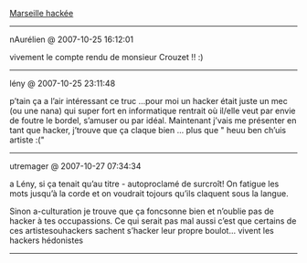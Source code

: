 [Marseille hackée](../../../2007/10/marseille-hackee.md)

---
nAurélien @ 2007-10-25 16:12:01

vivement le compte rendu de monsieur Crouzet !! :)

---

lény @ 2007-10-25 23:11:48

p’tain ça a l’air intéressant ce truc ...pour moi un hacker était juste un mec (ou une nana) qui super fort en informatique rentrait où il/elle veut par envie de foutre le bordel, s’amuser ou par idéal. Maintenant j’vais me présenter en tant que hacker, j’trouve que ça claque bien ... plus que " heuu ben ch’uis artiste :("

---

utremager @ 2007-10-27 07:34:34

a Lény, si ça tenait qu’au titre - autoproclamé de surcroît! On fatigue les mots jusqu’à la corde et on voudrait tojours qu’ils claquent sous la langue.

Sinon a-culturation je trouve que ça foncsonne bien et n’oublie pas de hacker à tes occupassions. Ce qui serait pas mal aussi c’est que certains de ces artistesouhackers sachent s’hacker leur propre boulot... vivent les hackers hédonistes

---

